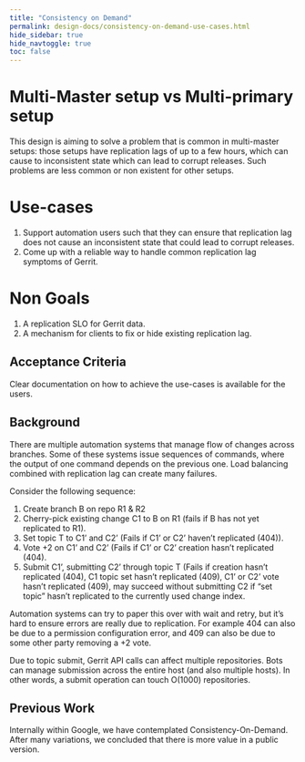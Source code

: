 ```yaml
---
title: "Consistency on Demand"
permalink: design-docs/consistency-on-demand-use-cases.html
hide_sidebar: true
hide_navtoggle: true
toc: false
---
```


# <a id="setup"> Multi-Master setup vs Multi-primary setup
This design is aiming to solve a problem that is common in multi-master setups:
those setups have replication lags of up to a few hours, which can cause to
inconsistent state which can lead to corrupt releases. Such problems are less
common or non existent for other setups.

# <a id="use-cases"> Use-cases

1. Support automation users such that they can ensure that replication lag does
not cause an inconsistent state that could lead to corrupt releases.
2. Come up with a reliable way to handle common replication lag symptoms of
Gerrit.

# <a id="non-goals"> Non Goals

1. A replication SLO for Gerrit data.
2. A mechanism for clients to fix or hide existing replication lag.

## <a id="acceptance-criteria"> Acceptance Criteria

Clear documentation on how to achieve the use-cases is available for the users.

## <a id="background"> Background

There are multiple automation systems that manage flow of changes across
branches. Some of these systems issue sequences of commands, where the output of
one command depends on the previous one. Load balancing combined with
replication lag can create many failures.

Consider the following sequence:

1. Create branch B on repo R1 & R2
2. Cherry-pick existing change C1 to B on R1 (fails if B has not yet replicated
to R1).
3. Set topic T to C1’ and C2’ (Fails if C1’ or C2’ haven’t replicated (404)).
4. Vote +2 on C1’ and C2’ (Fails if C1’ or C2’ creation hasn’t replicated (404).
5. Submit C1’, submitting C2’ through topic T (Fails if creation hasn’t
replicated (404), C1 topic set hasn’t replicated (409), C1’ or C2’ vote hasn’t
replicated (409), may succeed without submitting C2 if “set topic” hasn’t
replicated to the currently used change index.

Automation systems can try to paper this over with wait and retry, but it’s hard
to ensure errors are really due to replication. For example 404 can also be due
to a permission configuration error, and 409 can also be due to some other party
removing a +2 vote.

Due to topic submit, Gerrit API calls can affect multiple repositories.
Bots can manage submission across the entire host (and also multiple hosts).
In other words, a submit operation can touch O(1000) repositories.

## <a id="previous-work"> Previous Work

Internally within Google, we have contemplated Consistency-On-Demand.
After many variations, we concluded that there is more value in a public version.
